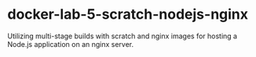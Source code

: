 # docker-lab-5-scratch-nodejs-nginx
Utilizing multi-stage builds with scratch and nginx images for hosting a Node.js application on an nginx server.
